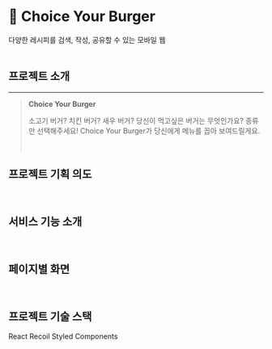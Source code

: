 # 🍔 Choice Your Burger


다양한 레시피를 검색, 작성, 공유할 수 있는 모바일 웹
<br>
<br>

## 프로젝트 소개

<hr/>

> **Choice Your Burger**
>
> 소고기 버거? 치킨 버거? 새우 버거? 당신이 먹고싶은 버거는 무엇인가요?
> 종류만 선택해주세요! Choice Your Burger가 당신에게 메뉴를 꼽아 보여드릴게요.
>
> <br>

## 프로젝트 기획 의도

>
>

<br>

## 서비스 기능 소개




<br>

## 페이지별 화면


<br>
 
## 프로젝트 기술 스택
React
Recoil
Styled Components
<br>
